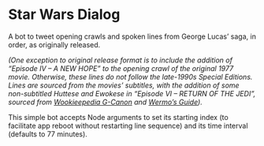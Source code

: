 # Star Wars Dialog

A bot to tweet opening crawls and spoken lines from George Lucas’ saga, in order, as originally released.

*(One exception to original release format is to include the addition of “Episode IV – A NEW HOPE” to the opening crawl of the original 1977 movie. Otherwise, these lines do not follow the late-1990s Special Editions. Lines are sourced from the movies’ subtitles, with the addition of some non-subtitled Huttese and Ewokese in “Episode VI – RETURN OF THE JEDI”, sourced from [Wookieepedia G-Canon](//starwars.fandom.com/wiki/Star_Wars_Legends#Official_levels_of_canon) and [Wermo’s Guide](//www.completewermosguide.com/)).*

This simple bot accepts Node arguments to set its starting index (to facilitate app reboot without restarting line sequence) and its time interval (defaults to 77 minutes).
